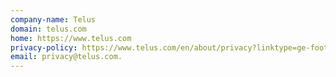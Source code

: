 ```yaml
---
company-name: Telus
domain: telus.com
home: https://www.telus.com
privacy-policy: https://www.telus.com/en/about/privacy?linktype=ge-footer
email: privacy@telus.com.
---
```




